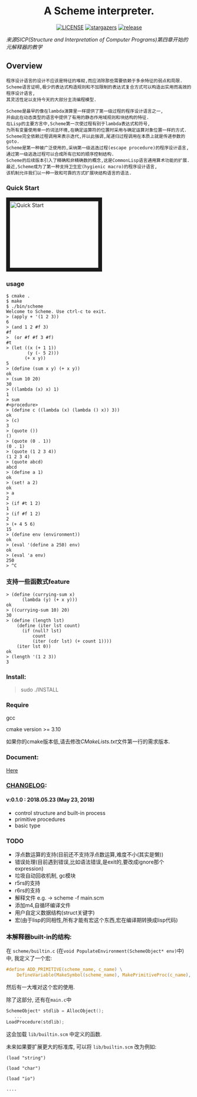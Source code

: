 <div align="center">
    <h1>A Scheme interpreter.</h1>
    <p>
      <a href="https://github.com/ltoddy/scheme.c/blob/master/LICENSE"><img src="https://img.shields.io/github/license/ltoddy/scheme.c.svg" alt="LICENSE"></a>
      <a href="https://github.com/ltoddy/scheme.c/stargazers"><img src="https://img.shields.io/github/stars/ltoddy/scheme.c.svg" alt="stargazers"></a>
      <a href="https://github.com/ltoddy/scheme.c/releases/tag/v0.1.0"><img src="https://img.shields.io/badge/release-v0.1.0-green.svg" alt="release"></a>
    </p>
</div>

*来源SICP(Structure and Interpretation of Computer Programs)第四章开始的元解释器的教学*

## Overview

    程序设计语言的设计不应该是特征的堆砌,而应消除那些需要依赖于多余特征的弱点和局限.
    Scheme语言证明,极少的表达式构造规则和不加限制的表达式复合方式可以构造出实用而高效的程序设计语言,
    其灵活性足以支持今天的大部分主流编程模型.

    Scheme是最早的像在lambda演算里一样提供了第一级过程的程序设计语言之一,
    并由此在动态类型的语言中提供了有用的静态作用域规则和块结构的特征.
    在Lisp的主要方言中,Scheme第一次使过程有别于lambda表达式和符号,
    为所有变量使用单一的词法环境,在确定运算符的位置时采用与确定运算对象位置一样的方式.
    Scheme完全依赖过程调用来表示迭代,并以此强调,尾递归过程调用在本质上就是传递参数的goto.
    Scheme是第一种被广泛使用的,采纳第一级逃逸过程(escape procedure)的程序设计语言,
    通过第一级逃逸过程可以合成所有已知的顺序控制结构.
    Scheme的后续版本引入了精确和非精确数的概念,这是CommonLisp语言通用算术功能的扩展.
    最近,Scheme成为了第一种支持卫生宏(hygienic macro)的程序设计语言,
    该机制允许我们以一种一致和可靠的方式扩展块结构语言的语法.

### Quick Start

<a href="https://asciinema.org/a/182762" target="_blank">
  <img src="https://asciinema.org/a/182762.png" alt="Quick Start" width="240" height="180" border="10"/>
</a>

### usage

```
$ cmake .
$ make
$ ./bin/scheme
Welcome to Scheme. Use ctrl-c to exit.
> (apply + '(1 2 3))
6
> (and 1 2 #f 3)
#f
>  (or #f #f 3 #f)
#t
> (let ((x (+ 1 1))
        (y (- 5 2)))
       (+ x y))
5
> (define (sum x y) (+ x y))
ok
> (sum 10 20)
30
> ((lambda (x) x) 1)
1
> sum
#<procedure>
> (define c ((lambda (x) (lambda () x)) 3))
ok
> (c)
3
> (quote ())
()
> (quote (0 . 1))
(0 . 1)
> (quote (1 2 3 4))
(1 2 3 4)
> (quote abcd)
abcd
> (define a 1)
ok
> (set! a 2)
ok
> a
2
> (if #t 1 2)
1
> (if #f 1 2)
2
> (+ 4 5 6)
15
> (define env (environment))
ok
> (eval '(define a 250) env)
ok
> (eval 'a env)
250
> ^C
```

### 支持一些函数式feature

```
> (define (currying-sum x)
      (lambda (y) (+ x y)))
ok
> ((currying-sum 10) 20)
30
> (define (length lst)
    (define (iter lst count)
      (if (null? lst)      
          count
          (iter (cdr lst) (+ count 1))))
    (iter lst 0))
ok
> (length '(1 2 3))
3
```

### Install:

> sudo ./INSTALL

### Require

gcc

cmake version >= 3.10

如果你的cmake版本低,请去修改*CMakeLists.txt*文件第一行的需求版本.

### Document:

[Here](docs/README.md)

### [CHANGELOG](./CHANGELOG.md):

#### v:0.1.0 : 2018.05.23 (May 23, 2018)

  - control structure and built-in process
  - primitive procedures
  - basic type


### TODO

- 浮点数运算的支持(目前还不支持浮点数运算,难度不小(其实是懒))
- 错误处理(目前遇到错误,比如语法错误,是exit的,要改成ignore那个expression)
- 垃圾自动回收机制, gc模块
- r5rs的支持
- r6rs的支持
- 解释文件 e.g. ->  scheme -f main.scm
- 添加m4,自循环编译文件
- 用户自定义数据结构(struct关键字)
- 宏(由于lisp的同相性,所有才能有宏这个东西,宏在编译期转换成lisp代码)

### 本解释器built-in的结构:

在 `scheme/builtin.c` (在`void PopulateEnvironment(SchemeObject* env)`中) 中, 我定义了一个宏:

```c
#define ADD_PRIMITIVE(scheme_name, c_name) \
    DefineVariable(MakeSymbol(scheme_name), MakePrimitiveProc(c_name), env);
```

然后有一大堆对这个宏的使用.

除了这部分, 还有在`main.c`中

```c
SchemeObject* stdlib = AllocObject();
   ...
LoadProcedure(stdlib);
```

这会加载 `lib/builtin.scm` 中定义的函数.

未来如果要扩展更大的标准库, 可以将 `lib/builtin.scm` 改为例如:

```
(load "string")

(load "char")

(load "io")

....
```
